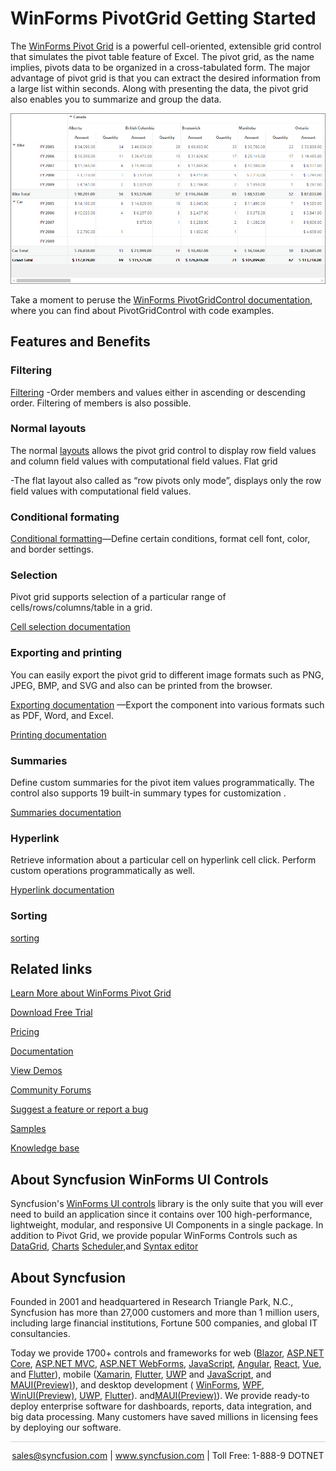 # WinForms PivotGrid Getting Started

The [WinForms Pivot Grid](https://www.syncfusion.com/winforms-ui-controls/pivot-grid?utm_source=github&utm_medium=listing&utm_campaign=winforms-pivotgrid-github-samples) is a powerful cell-oriented, extensible grid control that simulates the pivot table feature of Excel. The pivot grid, as the name implies, pivots data to be organized in a cross-tabulated form. The major advantage of pivot grid is that you can extract the desired information from a large list within seconds. Along with presenting the data, the pivot grid also enables you to summarize and group the data.

![WinForms PivotGrid Getting Started](Image/PivotGrid_GettingStarted.png)

Take a moment to peruse the [WinForms PivotGridControl documentation]( https://help.syncfusion.com/windowsforms/pivot-grid/overview?utm_source=github&utm_medium=listing&utm_campaign=winforms-pivotgrid-github-samples), where you can find about PivotGridControl with code examples.

## Features and Benefits

### Filtering

[Filtering](https://help.syncfusion.com/windowsforms/pivot-grid/filtering?utm_source=github&utm_medium=listing&utm_campaign=winforms-pivotgrid-github-samples) 
-Order members and values either in ascending or descending order. Filtering of members is also possible.

### Normal layouts

The normal [layouts](https://help.syncfusion.com/windowsforms/pivot-grid/layouts?utm_source=github&utm_medium=listing&utm_campaign=winforms-pivotgrid-github-samples) allows the pivot grid control to display row field values and column field values with computational field values. Flat grid 

-The flat layout also called as “row pivots only mode”, displays only the row field values with computational field values. 

### Conditional formating

[Conditional formatting](https://help.syncfusion.com/windowsforms/pivot-grid/conditional-formatting?utm_source=github&utm_medium=listing&utm_campaign=winforms-pivotgrid-github-samples)—Define certain conditions, format cell font, color, and border settings.

### Selection

Pivot grid supports selection of a particular range of cells/rows/columns/table in a grid. 

[Cell selection documentation](https://help.syncfusion.com/windowsforms/pivot-grid/cell-selection?utm_source=github&utm_medium=listing&utm_campaign=winforms-pivotgrid-github-samples)

### Exporting and printing

You can easily export the pivot grid to different image formats such as PNG, JPEG, BMP, and SVG and also can be printed from the browser.

[Exporting documentation](https://help.syncfusion.com/windowsforms/pivot-grid/exporting?utm_source=github&utm_medium=listing&utm_campaign=winforms-pivotgrid-github-samples)
—Export the component into various formats such as PDF, Word, and Excel.

[Printing documentation](https://help.syncfusion.com/windowsforms/pivot-grid/printing?utm_source=github&utm_medium=listing&utm_campaign=winforms-pivotgrid-github-samples)

### Summaries

Define custom summaries for the pivot item values programmatically. The control also supports 19 built-in summary types for customization .

 [Summaries documentation](https://help.syncfusion.com/windowsforms/pivot-grid/summaries?utm_source=github&utm_medium=listing&utm_campaign=winforms-pivotgrid-github-samples)

 ### Hyperlink

Retrieve information about a particular cell on hyperlink cell click. Perform custom operations programmatically as well.

[Hyperlink documentation](https://help.syncfusion.com/windowsforms/pivot-grid/hyperlink-cells?utm_source=github&utm_medium=listing&utm_campaign=winforms-pivotgrid-github-samples)

### Sorting

[sorting](https://help.syncfusion.com/windowsforms/pivot-grid/sorting?utm_source=github&utm_medium=listing&utm_campaign=winforms-pivotgrid-github-samples)

## Related links
[Learn More about WinForms Pivot Grid](https://www.syncfusion.com/winforms-ui-controls/pivot-grid?utm_source=github&utm_medium=listing&utm_campaign=winforms-pivotgrid-github-samples)

[Download Free Trial](https://www.syncfusion.com/downloads/windowsforms?utm_source=github&utm_medium=listing&utm_campaign=winforms-pivotgrid-github-samples)

[Pricing](https://www.syncfusion.com/sales/products/windowsforms?utm_source=github&utm_medium=listing&utm_campaign=winforms-pivotgrid-github-samples)

[Documentation](https://help.syncfusion.com/windowsforms/pivot-grid/getting-started?utm_source=github&utm_medium=listing&utm_campaign=winforms-pivotgrid-github-samples)

[View Demos](https://github.com/syncfusion/winforms-demos/tree/master/pivotgrid?utm_source=github&utm_medium=listing&utm_campaign=winforms-pivotgrid-github-samples)

[Community Forums](https://www.syncfusion.com/forums/windowsforms?utm_source=github&utm_medium=listing&utm_campaign=winforms-pivotgrid-github-samples)

[Suggest a feature or report a bug](https://www.syncfusion.com/feedback/winforms?utm_source=github&utm_medium=listing&utm_campaign=winforms-pivotgrid-github-samples)

[Samples](https://github.com/syncfusion/winforms-demos/tree/master/pivotgrid?utm_source=github&utm_medium=listing&utm_campaign=winforms-pivotgrid-github-samples)

[Knowledge base](https://www.syncfusion.com/kb/windowsforms?utm_source=github&utm_medium=listing&utm_campaign=winforms-pivotgrid-github-samples)

## About Syncfusion WinForms UI Controls
Syncfusion's [WinForms UI controls](https://www.syncfusion.com/winforms-ui-controls?utm_source=github&utm_medium=listing&utm_campaign=winforms-pivotgrid-github-samples) library is the only suite that you will ever need to build an application since it contains over 100 high-performance, lightweight, modular, and responsive UI Components in a single package. In addition to Pivot Grid, we provide popular WinForms Controls such as [DataGrid](https://www.syncfusion.com/winforms-ui-controls/datagrid?utm_source=github&utm_medium=listing&utm_campaign=winforms-pivotgrid-github-samples), [Charts](https://www.syncfusion.com/WinForms-ui-controls/chart?utm_source=github&utm_medium=listing&utm_campaign=winforms-pivotgrid-github-samples) [Scheduler](https://www.syncfusion.com/winforms-ui-controls/scheduler?utm_source=github&utm_medium=listing&utm_campaign=winforms-pivotgrid-github-samples),and [Syntax editor](https://www.syncfusion.com/winforms-ui-controls/syntax-editor?utm_source=github&utm_medium=listing&utm_campaign=winforms-pivotgrid-github-samples)

## About Syncfusion

Founded in 2001 and headquartered in Research Triangle Park, N.C., Syncfusion has more than 27,000 customers and more than 1 million users, including large financial institutions, Fortune 500 companies, and global IT consultancies.
 
Today we provide 1700+ controls and frameworks for web ([Blazor](https://www.syncfusion.com/blazor-components?utm_source=github&utm_medium=listing&utm_campaign=winforms-pivotgrid-github-samples), [ASP.NET Core](https://www.syncfusion.com/aspnet-core-ui-controls?utm_source=github&utm_medium=listing&utm_campaign=winforms-pivotgrid-github-samples), [ASP.NET MVC](https://www.syncfusion.com/aspnet-mvc-ui-controls?utm_source=github&utm_medium=listing&utm_campaign=winforms-pivotgrid-github-samples), [ASP.NET WebForms](https://www.syncfusion.com/jquery/aspnet-web-forms-ui-controls?utm_source=github&utm_medium=listing&utm_campaign=winforms-pivotgrid-github-samples), [JavaScript](https://www.syncfusion.com/javascript-ui-controls?utm_source=github&utm_medium=listing&utm_campaign=winforms-pivotgrid-github-samples), [Angular](https://www.syncfusion.com/angular-ui-components?utm_source=github&utm_medium=listing&utm_campaign=winforms-pivotgrid-github-samples), [React](https://www.syncfusion.com/react-ui-components?utm_source=github&utm_medium=listing&utm_campaign=winforms-pivotgrid-github-samples), [Vue](https://www.syncfusion.com/vue-ui-components?utm_source=github&utm_medium=listing&utm_campaign=winforms-pivotgrid-github-samples), and [Flutter](https://www.syncfusion.com/flutter-widgets?utm_source=github&utm_medium=listing&utm_campaign=winforms-pivotgrid-github-samples)), mobile ([Xamarin](https://www.syncfusion.com/xamarin-ui-controls?utm_source=github&utm_medium=listing&utm_campaign=winforms-pivotgrid-github-samples), [Flutter](https://www.syncfusion.com/flutter-widgets?utm_source=github&utm_medium=listing&utm_campaign=winforms-pivotgrid-github-samples), [UWP](https://www.syncfusion.com/uwp-ui-controls?utm_source=github&utm_medium=listing&utm_campaign=winforms-pivotgrid-github-samples) and 
[JavaScript](https://www.syncfusion.com/javascript-ui-controls?utm_source=github&utm_medium=listing&utm_campaign=winforms-pivotgrid-github-samples), and [MAUI(Preview)](https://www.syncfusion.com/maui-controls?utm_source=github&utm_medium=listing&utm_campaign=winforms-pivotgrid-github-samples)), and desktop development ( [WinForms](https://www.syncfusion.com/winforms-ui-controls?utm_source=github&utm_medium=listing&utm_campaign=winforms-pivotgrid-github-samples), [WPF](https://www.syncfusion.com/wpf-ui-controls?utm_source=github&utm_medium=listing&utm_campaign=winforms-pivotgrid-github-samples), [WinUI(Preview)](https://www.syncfusion.com/winui-controls?utm_source=github&utm_medium=listing&utm_campaign=winforms-pivotgrid-github-samples), [UWP](https://www.syncfusion.com/uwp-ui-controls?utm_source=github&utm_medium=listing&utm_campaign=winforms-pivotgrid-github-samples), [Flutter](https://www.syncfusion.com/flutter-widgets?utm_source=github&utm_medium=listing&utm_campaign=winforms-pivotgrid-github-samples)). and[MAUI(Preview)](https://www.syncfusion.com/maui-controls?utm_source=github&utm_medium=listing&utm_campaign=winforms-pivotgrid-github-samples)). We provide ready-to deploy enterprise software for dashboards, reports, data integration, and big data processing. Many customers have saved millions in licensing fees by deploying our software.


<hr style="height:0.3px;border:none;color:lightgrey;background-color:lightgrey;" />

<p align="center">
  <a href="mailto:sales@syncfusion.com?Subject=Syncfusion WinForms UI Controls - Visual Studio Marketplace" target="_top">sales@syncfusion.com</a>   | <a href="https://www.syncfusion.com?utm_source=github&utm_medium=listing&utm_campaign=winforms-pivot-gripivotgrid-github-samples">www.syncfusion.com</a>  | Toll Free: 1-888-9 DOTNET <br>
</p>
